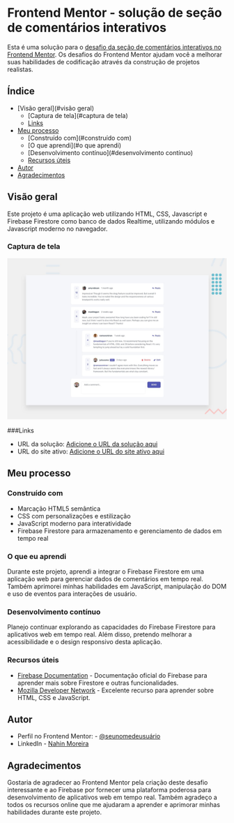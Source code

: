 # Frontend Mentor - solução de seção de comentários interativos

Esta é uma solução para o [desafio da seção de comentários interativos no Frontend Mentor](https://www.frontendmentor.io/challenges/interactive-comments-section-iG1RugEG9). Os desafios do Frontend Mentor ajudam você a melhorar suas habilidades de codificação através da construção de projetos realistas.

## Índice

- [Visão geral](#visão geral)
  - [Captura de tela](#captura de tela)
  - [Links](#links)
- [Meu processo](#meu-processo)
  - [Construído com](#construído com)
  - [O que aprendi](#o que aprendi)
  - [Desenvolvimento contínuo](#desenvolvimento contínuo)
  - [Recursos úteis](#useful-resources)
- [Autor](#autor)
- [Agradecimentos](#agradecimentos)

## Visão geral

Este projeto é uma aplicação web utilizando HTML, CSS, Javascript e Firebase Firestore como banco de dados Realtime, utilizando módulos e Javascript moderno no navegador.


### Captura de tela

![design](https://github.com/nahinMSM/interactive-comments-section-main/blob/master/design/desktop-preview.jpg)


###Links

- URL da solução: [Adicione o URL da solução aqui](https://your-solution-url.com)
- URL do site ativo: [Adicione o URL do site ativo aqui](https://your-live-site-url.com)

## Meu processo

### Construído com

- Marcação HTML5 semântica
- CSS com personalizações e estilização
- JavaScript moderno para interatividade
- Firebase Firestore para armazenamento e gerenciamento de dados em tempo real 


### O que eu aprendi

Durante este projeto, aprendi a integrar o Firebase Firestore em uma aplicação web para gerenciar dados de comentários em tempo real. Também aprimorei minhas habilidades em JavaScript, manipulação do DOM e uso de eventos para interações de usuário.


### Desenvolvimento contínuo

Planejo continuar explorando as capacidades do Firebase Firestore para aplicativos web em tempo real. Além disso, pretendo melhorar a acessibilidade e o design responsivo desta aplicação.


### Recursos úteis

- [Firebase Documentation](https://firebase.google.com/docs?hl=pt-br) - Documentação oficial do Firebase para aprender mais sobre Firestore e outras funcionalidades.
- [Mozilla Developer Network](https://developer.mozilla.org/en-US/) - Excelente recurso para aprender sobre HTML, CSS e JavaScript.


## Autor

- Perfil no Frontend Mentor: - [@seunomedeusuário](https://www.frontendmentor.io/profile/nahinMSM)
- LinkedIn - [Nahin Moreira](https://www.linkedin.com/in/nahin-moreira-752b9a246/)


## Agradecimentos

Gostaria de agradecer ao Frontend Mentor pela criação deste desafio interessante e ao Firebase por fornecer uma plataforma poderosa para desenvolvimento de aplicativos web em tempo real. Também agradeço a todos os recursos online que me ajudaram a aprender e aprimorar minhas habilidades durante este projeto.